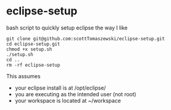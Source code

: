 eclipse-setup
=============

bash script to quickly setup eclipse the way I like

    git clone git@github.com:scottTomaszewski/eclipse-setup.git
    cd eclipse-setup.git
    chmod +x setup.sh
    ./setup.sh
    cd ..
    rm -rf eclipse-setup

This assumes 
- your eclipse install is at /opt/eclipse/
- you are executing as the intended user (not root)
- your workspace is located at ~/workspace
